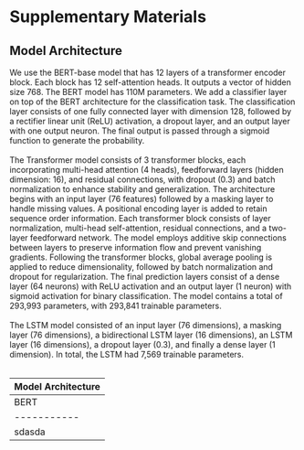 # Supplementary Materials

## Model Architecture
We use the BERT-base model that has 12 layers of a transformer encoder block. Each block has 12 self-attention heads. It outputs a vector of hidden size 768. The BERT model has 110M parameters. We add a classifier layer on top of the BERT architecture for the classification task. The classification layer consists of one fully connected layer with dimension 128, followed by a rectifier linear unit (ReLU) activation, a dropout layer, and an output layer with one output neuron. The final output is passed through a sigmoid function to generate the probability. <br /><br />
The Transformer model consists of 3 transformer blocks, each incorporating multi-head attention (4 heads), feedforward layers (hidden dimension: 16), and residual connections, with dropout (0.3) and batch normalization to enhance stability and generalization. The architecture begins with an input layer (76 features) followed by a masking layer to handle missing values. A positional encoding layer is added to retain sequence order information. Each transformer block consists of layer normalization, multi-head self-attention, residual connections, and a two-layer feedforward network. The model employs additive skip connections between layers to preserve information flow and prevent vanishing gradients. Following the transformer blocks, global average pooling is applied to reduce dimensionality, followed by batch normalization and dropout for regularization. The final prediction layers consist of a dense layer (64 neurons) with ReLU activation and an output layer (1 neuron) with sigmoid activation for binary classification. The model contains a total of 293,993 parameters, with 293,841 trainable parameters. <br /><br />
The LSTM model consisted of an input layer (76 dimensions), a masking layer (76 dimensions), a bidirectional LSTM layer (16 dimensions), an LSTM layer (16 dimensions), a dropout layer (0.3), and finally a dense layer (1 dimension). In total, the LSTM had 7,569 trainable parameters. <br /><br />

| Model Architecture |
|----------------------|
| BERT| Transformer | LSTM |
|-----------|-----------|-----------|
|sdasda|fsfsfsf|gregdgde|
